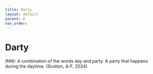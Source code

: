 ```yaml
---
title: Darty
layout: default
parent: D
nav_order:
---
```


# Darty

(NN): A combination of the words day and party. A party that happens during the daytime. (Scolton, A-F, 2024)
